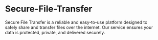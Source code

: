 # Secure-File-Transfer
Secure File Transfer is a reliable and easy-to-use platform designed to safely share and transfer files over the internet. Our service ensures your data is protected, private, and delivered securely.
